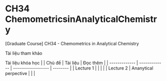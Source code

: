 # CH34 ChemometricsinAnalyticalChemistry
[Graduate Course] CH34 - Chemometrics in Analytical Chemistry 

Tài liệu tham khảo

Tài liệu khóa học
|               | Chủ đề        |  Tài liệu          | Đọc thêm |
| ------------- | ------------- | ------------------ | -------- |
| Lecture 1     |               |                    |          |
| Lecture 2     | Ananytical perpective |            |          |


